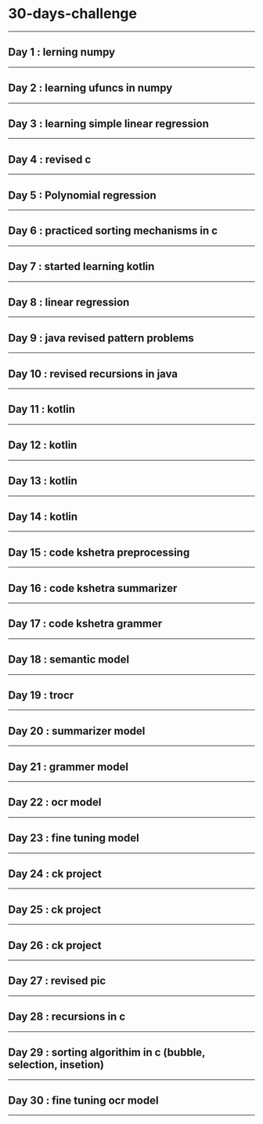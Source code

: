 # 30-days-challenge   
___                       
## Day 1 : lerning numpy        
___   
## Day 2 : learning ufuncs in numpy                        
___                      
## Day 3 : learning simple linear regression                           
___           
## Day 4 : revised c      
___       
## Day 5 : Polynomial regression                                       
___             
## Day 6 : practiced sorting mechanisms in c      
___ 
## Day 7 : started learning kotlin                
___           
## Day 8 : linear regression    
___                                   
## Day 9 : java revised pattern problems  
___ 
## Day 10 : revised recursions in java
___
## Day 11 : kotlin 
___
## Day 12 : kotlin 
___       
## Day 13 : kotlin
___
## Day 14 : kotlin
___
## Day 15 : code kshetra preprocessing  
___
## Day 16 : code kshetra summarizer
___
## Day 17 : code kshetra grammer
___
## Day 18 : semantic model 
___
## Day 19 : trocr
___
## Day 20 : summarizer model 
___
## Day 21 : grammer model 
___
## Day 22 : ocr model

___
## Day 23 : fine tuning model
___
## Day 24 : ck project
___
## Day 25 : ck project
___
## Day 26 : ck project 
___
## Day 27 :  revised pic 
___
## Day 28 : recursions in c 
___
## Day 29 : sorting algorithim in c (bubble, selection, insetion)
___
## Day 30 : fine tuning ocr model 
___
